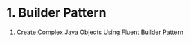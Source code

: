

# 1. Builder Pattern

1. [Create Complex Java Objects Using Fluent Builder Pattern](https://medium.com/@akhiilgupta/create-complex-java-objects-using-fluent-builder-pattern-c2263f8bfcf4)